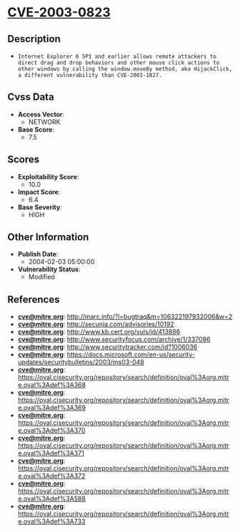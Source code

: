 
# [CVE-2003-0823](http://marc.info/?l=bugtraq&m=106322197932006&w=2)

## Description

- `Internet Explorer 6 SP1 and earlier allows remote attackers to direct drag and drop behaviors and other mouse click actions to other windows by calling the window.moveBy method, aka HijackClick, a different vulnerability than CVE-2003-1027.`

## Cvss Data

- **Access Vector**:
  - NETWORK
- **Base Score**:
  - 7.5

## Scores

- **Exploitability Score**:
  - 10.0
- **Impact Score**:
  - 6.4
- **Base Severity**:
  - HIGH

## Other Information

- **Publish Date**:
  - 2004-02-03 05:00:00
- **Vulnerability Status**:
  - Modified

## References

- **cve@mitre.org**: http://marc.info/?l=bugtraq&m=106322197932006&w=2
- **cve@mitre.org**: http://secunia.com/advisories/10192
- **cve@mitre.org**: http://www.kb.cert.org/vuls/id/413886
- **cve@mitre.org**: http://www.securityfocus.com/archive/1/337086
- **cve@mitre.org**: http://www.securitytracker.com/id?1006036
- **cve@mitre.org**: https://docs.microsoft.com/en-us/security-updates/securitybulletins/2003/ms03-048
- **cve@mitre.org**: https://oval.cisecurity.org/repository/search/definition/oval%3Aorg.mitre.oval%3Adef%3A368
- **cve@mitre.org**: https://oval.cisecurity.org/repository/search/definition/oval%3Aorg.mitre.oval%3Adef%3A369
- **cve@mitre.org**: https://oval.cisecurity.org/repository/search/definition/oval%3Aorg.mitre.oval%3Adef%3A370
- **cve@mitre.org**: https://oval.cisecurity.org/repository/search/definition/oval%3Aorg.mitre.oval%3Adef%3A371
- **cve@mitre.org**: https://oval.cisecurity.org/repository/search/definition/oval%3Aorg.mitre.oval%3Adef%3A372
- **cve@mitre.org**: https://oval.cisecurity.org/repository/search/definition/oval%3Aorg.mitre.oval%3Adef%3A588
- **cve@mitre.org**: https://oval.cisecurity.org/repository/search/definition/oval%3Aorg.mitre.oval%3Adef%3A733
